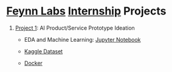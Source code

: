 # [Feynn Labs](https://www.linkedin.com/company/feynn-labs/?originalSubdomain=in) [Internship](https://feynnlabs.com/internships/) Projects

1. [Project 1](project1): AI Product/Service Prototype Ideation
    - EDA and Machine Learning: [Jupyter Notebook](main.ipynb) 

    - [Kaggle Dataset](https://www.kaggle.com/datasets/shivamb/machine-predictive-maintenance-classification)

    - [Docker](https://hub.docker.com/r/adhiban/machine-predictive-maintenance)